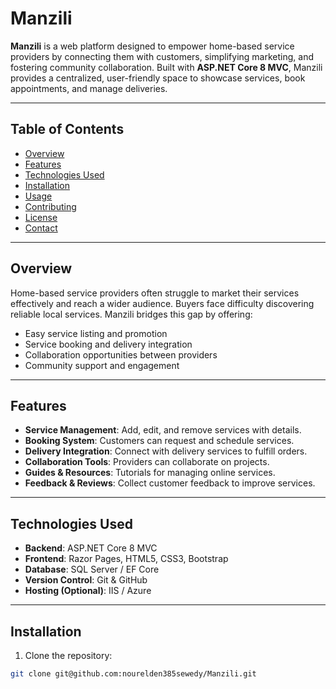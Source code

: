 # Manzili

**Manzili** is a web platform designed to empower home-based service providers by connecting them with customers, simplifying marketing, and fostering community collaboration. Built with **ASP.NET Core 8 MVC**, Manzili provides a centralized, user-friendly space to showcase services, book appointments, and manage deliveries.

---

## Table of Contents
- [Overview](#overview)
- [Features](#features)
- [Technologies Used](#technologies-used)
- [Installation](#installation)
- [Usage](#usage)
- [Contributing](#contributing)
- [License](#license)
- [Contact](#contact)

---

## Overview
Home-based service providers often struggle to market their services effectively and reach a wider audience. Buyers face difficulty discovering reliable local services. Manzili bridges this gap by offering:

- Easy service listing and promotion
- Service booking and delivery integration
- Collaboration opportunities between providers
- Community support and engagement

---

## Features
- **Service Management**: Add, edit, and remove services with details.
- **Booking System**: Customers can request and schedule services.
- **Delivery Integration**: Connect with delivery services to fulfill orders.
- **Collaboration Tools**: Providers can collaborate on projects.
- **Guides & Resources**: Tutorials for managing online services.
- **Feedback & Reviews**: Collect customer feedback to improve services.

---

## Technologies Used
- **Backend**: ASP.NET Core 8 MVC
- **Frontend**: Razor Pages, HTML5, CSS3, Bootstrap
- **Database**: SQL Server / EF Core
- **Version Control**: Git & GitHub
- **Hosting (Optional)**: IIS / Azure

---

## Installation

1. Clone the repository:

```bash
git clone git@github.com:nourelden385sewedy/Manzili.git
